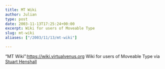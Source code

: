 ```yaml
---
title: MT Wiki
author: Julian
type: post
date: 2003-11-13T17:25:24+00:00
excerpt: Wiki for users of Moveable Type
slug: mt-wiki 
aliases: ["/2003/11/13/mt-wiki"]

---
```

&#8220;MT Wiki&#8221;:https://wiki.virtualvenus.org Wiki for users of Moveable Type via [Stuart Henshall][1]

 [1]: https://www.henshall.com/blog/